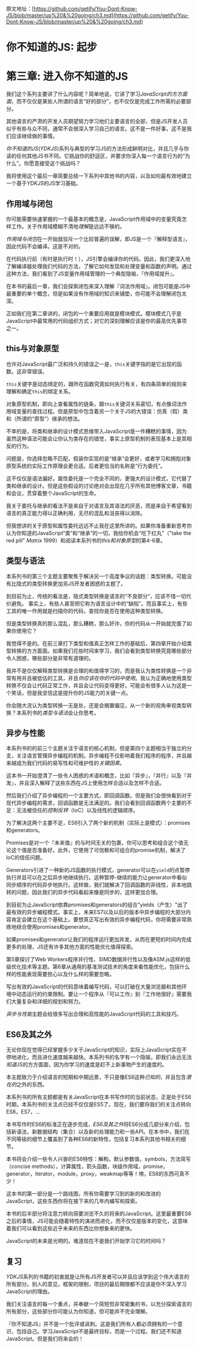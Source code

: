 原文地址：[https://github.com/getify/You-Dont-Know-JS/blob/master/up%20&%20going/ch3.md](https://github.com/getify/You-Dont-Know-JS/blob/master/up%20&%20going/ch3.md)

# 你不知道的JS: 起步
# 第三章: 进入你不知道的JS

我们这个系列主要讲了什么内容呢？简单地说，它讲了学习*JavaScript的方方面面*，而不仅仅是某些人所谓的语言“好的部分”，也不仅仅是完成工作所需的必要部分。

其他语言的严肃的开发人员期望努力学习他们主要语言的全部，但是JS开发人员似乎有些与众不同，通常不会很深入学习自己的语言。这不是一件好事，这不是我们应该继续做的事情。

*你不知道的JS*(*YDKJS*)系列与典型的学习JS的方法形成鲜明对比，并且几乎与你读的任何其他JS书不同。它挑战你的舒适区，并要求你深入每一个语言行为的“为什么”。你愿意接受这个挑战吗？

我将使用这个最后一章简要总结一下系列中其他书的内容，以及如何最有效地建立一个基于*YDKJS*的JS学习基础。

## 作用域与闭包

你可能需要快速掌握的一个最基本的概念是，JavaScript作用域中的变量究竟怎样工作。关于作用域模糊不清地*理解*是远远不够的。

*作用域与闭包*在一开始就驳斥一个比较普遍的误解，即JS是一个『解释型语言』，因此代码不会编译。这是不对的。

在代码执行前（有时是执行时！），JS引擎会编译你的代码。因此，我们更深入地了解编译器处理我们代码的方法，了解它如何发现和处理变量和函数的声明。通过这种方法，我们看到了JS变量作用域管理的一个典型隐喻，『作用域提升』。

在本书的最后一章，我们会探索闭包来深入理解『词法作用域』。闭包可能是JS中最重要的单个概念，但是如果没有作用域的知识来铺垫，你可能不会理解闭包太深。

正如我们在第二章讲的，闭包的一个重要应用就是模块模式。模块模式几乎是JavaScript中最常用的代码组织方式；对它的深刻理解应该是你的最高优先事项之一。

## this与对象原型

也许对JavaScript最广泛和持久的错误之一是，`this`关键字指的是它出现的函数。这非常错误。

`this`关键字是动态绑定的，跟所在函数究竟如何执行有关，有四条简单的规则来理解和确定`this`的绑定关系。

对象原型机制，即向上查看属性的链条，跟`this`关键词关系密切，有点像词法作用域变量的查找过程。但是原型中包含着另一个关于JS的大错误：仿真（假）类和（所谓的“原型”）继承的想法。

不幸的是，将类和继承的设计模式思维带入JavaScript是一件糟糕的事情，因为虽然这种语法可能会让你认为类存在的错觉，事实上原型机制的表现基本上是其相反的行为。

问题是，你选择忽略不匹配，假装你实现的是“继承”会更好，或者学习和拥抱对象原型系统的实际工作原理会更合适。后者更恰当的名称是“行为委托”。

这不仅仅是语法偏好。属性委托是一个完全不同的，更强大的设计模式，它代替了类和继承的设计。但是这些假设的讨论绝对会出现在几乎所有其他博客文章，书籍和会议，贯穿着整个JavaScript的生命。

我关于委托与继承的看法不是来自于对语言及其语法的厌恶，而是来自于希望看到语言的真正能力得以正确利用，无尽的混乱和沮丧得以消除。

但我想讲的关于原型和属性委托远远不止我在这里所讲的。如果你准备重新思考你认为你知道的JavaScript“类”和“继承”的一切，我给你机会“吃下红丸”（"take the red pill" *Matrix* 1999）和阅读本系列书的*this和对象原型*的第4-6章。

## 类型与语法

本系列书的第三个主题主要聚焦于解决另一个高度争议的话题：类型转换。可能没有比隐式的类型转换更加另JS开发者困惑的主题了。

到目前为止，传统的看法是，隐式类型转换是语言的“不良部分”，应该不惜一切代价避免。 事实上，有些人甚至把它称为语言设计中的“缺陷”。而且事实上，有些工具的唯一作用就是扫描你的代码，查找你是否在使用这种类型转换。

但是类型转换真的那么混乱，那么糟糕，那么奸诈，你的代码从一开始就完蛋了如果你使用它？

我觉得不是的。在前三章打下类型和值真正怎样工作的基础后，第四章开始介绍类型转换的方方面面。如果我们花些时间来学习，我们会看到类型转换究竟哪些部分令人困惑，哪些部分是非常有道理的。

我并不是仅仅解释类型转换是合理的和值得学习的，而是我认为类性转换是一个非常有用并且被低估的工具，并且*你应该在你的代码中使用*。我认为正确地使用类型转换不仅会让代码正常工作，并且会让代码变得更好。可能会有很多人认为这是一个笑话，但是我坚信这是提升你的JS能力的关键一点。

你会随大流认为类型转换一无是处，还是会搁置偏见，从一个新的视角审视类型转换？本系列书的*类型与语法*会让你思考。

## 异步与性能

本系列书的的前三个主题关注于语言的核心机制，但是第四个主题相当于独立的分支，关注语言管理异步编程的机制。异步编程不仅影响着我们程序的程序，并且越来越成为我们代码的易写性和可维护性的*关键因素*。

这本书一开始澄清了一些令人困惑的术语和概念，比如『异步』，『并行』以及『并发』，并且深入解释了这些东西在JS上使用怎样合适以及怎样不合适。

然后我们介绍了异步编程的一个主要方式，即回调函数。但是我们会很快看到对于现代异步编程的需求，回调函数是无法满足的。我们会看到回调函数两个主要的不足：无法被信任的*控制反转*（IoC）以及线性的逻辑顺序。

为了解决这两个主要不足，ES6引入了两个新的机制（实际上是模式）：promises和generators。

Promises是对一个『未来值』的与时间无关的包裹，你可以思考和组合这个值无论这个值是否准备好。此外，它使用了可信赖和可组合的promise机制，解决了IoC的信任问题。

Generators引进了一种新的JS函数的执行模式，generator可以在`yield`的点暂停执行并且可以在之后异步地继续执行。这种暂停-继续的能力让generator中看似同步顺序的代码异步地执行。这样做，我们就解决了回调函数的非线性，非本地跳转的问题，因此我们的异步代码看起来像是同步的，这样更加合理。

到目前为止JavaScript依靠promises和generators的组合"yields（产生）"出了最有效的异步编程模式。事实上，未来ES7以及以后的版本中异步编程的大部分内容肯定会建立在这个基础上。要想真正写出有效的异步编程代码，你将需要非常熟练地结合使用promises和generator。

如果promises和generator让我们的程序运行更加并发，从而在更短的时间内完成更多的处理，JS还有许多其他方面的性能优化值得探索。

第5章探讨了Web Workers程序并行性、SIMD数据并行性以及像ASM.js这样的低级优化技术等主题。第6章从通用的基准测试技术的角度来看性能优化，包括什么样的性能表现需要担心以及什么样的需要忽略。

写出有效的JavaScript的代码意味着编写代码，可以打破在大量浏览器和其他环境中动态运行的约束限制。要让一个程序从『可以工作』到『工作地很好』需要我们大量复杂和详细的规划和努力。

*异步与性能*主题会给很多写出合理和高性能的JavaScript代码的工具和技巧。

## ES6及其之外

无论你现在觉得已经掌握多少关于JavaScript的知识，实际上JavaScript实在不停地进化，而且进化速度越来越快。本系列书的名字有一个隐喻，即我们永远无法*知道*JS的方方面面，因为你学习的速度是赶不上新事物产生的速度的。

本主题致力于介绍语言的短期和中期远景，不只是像ES6这种*已知的*，并且包含*潜在的*之外的东西。

本系列书的所有主题都是有关JavaScript在本书写作时的当前状态，正是处于ES6时期，本系列书的关注点已经不仅仅是ES5了。现在，我们要将我们的关注点转向ES6，ES7，...

本书写作时ES6的标准正在逐步完成，*ES6及其之外*将ES6分成几部分来介绍，包括新语法，新数据结构（集合）以及新的处理能力和一些API。在本书中，我们在不同等级的细节上覆盖到了各种ES6的新特性，包括复习本系列其他书相关的细节。

本书将会介绍一些令人兴奋的ES6特性：解构，默认参数值，symbols，方法简写（concise methods），计算属性，箭头函数，块级作用域，promise，generator，iterator，module，proxy，weakmap等等！唷，ES6的东西可真不少！

这本书的第一部分是一个路线图，所有你需要学习到的新的和改进的JavaScript，这些东西你将在接下来的几年内编写和探索。

本书的后半部分将注意力转向简要浏览不久的将来的JavaScript。这里最重要ES6之后的事情，JS可能会随着特性的演进而进化，而不仅仅是版本的变化，这意味着我们可以看到这些近乎未来的东西比你想象来的更快。

JavaScript的未来是光明的。难道现在不是我们开始学习它的时间吗？

## 复习

*YDKJS*系列的书籍的初衷就是让所有JS开发者可以并且应该学到这个伟大语言的所有部分。别人的意见，框架的限制，项目的最后期限都不应该是你不深入学习JavaScript的理由。

我们关注语言的每一个重点，并奉献一个简短但非常密集的书，以充分探索语言的所有部分，这些部分你可能认为你知道，但可能并不完全理解。

『你不知道JS』并不是一个批评或讽刺。这是我们所有人都必须拥有的一个意识，包括自己。学习JavaScript不是最终目标，而是一个过程。我们还不知道JavaScript。但是我们将来会的！
